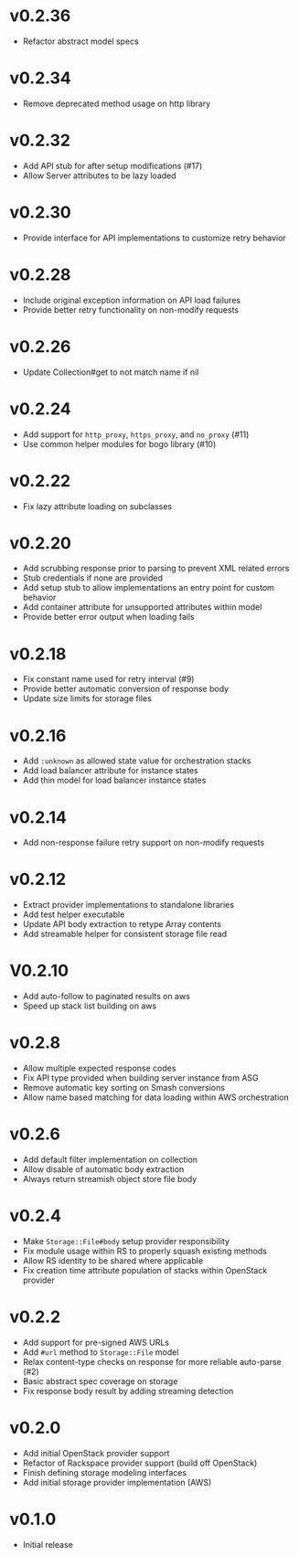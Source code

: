 # v0.2.36
* Refactor abstract model specs

# v0.2.34
* Remove deprecated method usage on http library

# v0.2.32
* Add API stub for after setup modifications (#17)
* Allow Server attributes to be lazy loaded

# v0.2.30
* Provide interface for API implementations to customize retry behavior

# v0.2.28
* Include original exception information on API load failures
* Provide better retry functionality on non-modify requests

# v0.2.26
* Update Collection#get to not match name if nil

# v0.2.24
* Add support for `http_proxy`, `https_proxy`, and `no_proxy` (#11)
* Use common helper modules for bogo library (#10)

# v0.2.22
* Fix lazy attribute loading on subclasses

# v0.2.20
* Add scrubbing response prior to parsing to prevent XML related errors
* Stub credentials if none are provided
* Add setup stub to allow implementations an entry point for custom behavior
* Add container attribute for unsupported attributes within model
* Provide better error output when loading fails

# v0.2.18
* Fix constant name used for retry interval (#9)
* Provide better automatic conversion of response body
* Update size limits for storage files

# v0.2.16
* Add `:unknown` as allowed state value for orchestration stacks
* Add load balancer attribute for instance states
* Add thin model for load balancer instance states

# v0.2.14
* Add non-response failure retry support on non-modify requests

# v0.2.12
* Extract provider implementations to standalone libraries
* Add test helper executable
* Update API body extraction to retype Array contents
* Add streamable helper for consistent storage file read

# V0.2.10
* Add auto-follow to paginated results on aws
* Speed up stack list building on aws

# v0.2.8
* Allow multiple expected response codes
* Fix API type provided when building server instance from ASG
* Remove automatic key sorting on Smash conversions
* Allow name based matching for data loading within AWS orchestration

# v0.2.6
* Add default filter implementation on collection
* Allow disable of automatic body extraction
* Always return streamish object store file body

# v0.2.4
* Make `Storage::File#body` setup provider responsibility
* Fix module usage within RS to properly squash existing methods
* Allow RS identity to be shared where applicable
* Fix creation time attribute population of stacks within OpenStack provider

# v0.2.2
* Add support for pre-signed AWS URLs
* Add `#url` method to `Storage::File` model
* Relax content-type checks on response for more reliable auto-parse (#2)
* Basic abstract spec coverage on storage
* Fix response body result by adding streaming detection

# v0.2.0
* Add initial OpenStack provider support
* Refactor of Rackspace provider support (build off OpenStack)
* Finish defining storage modeling interfaces
* Add initial storage provider implementation (AWS)

# v0.1.0
* Initial release
